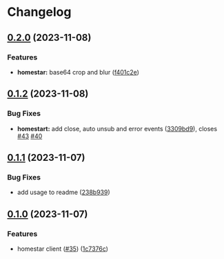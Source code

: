# Changelog

## [0.2.0](https://github.com/fission-codes/stack/compare/homestar-v0.1.2...homestar-v0.2.0) (2023-11-08)


### Features

* **homestar:** base64 crop and blur ([f401c2e](https://github.com/fission-codes/stack/commit/f401c2eaa190a135b485adf17222fb58ef9a0697))

## [0.1.2](https://github.com/fission-codes/stack/compare/homestar-v0.1.1...homestar-v0.1.2) (2023-11-08)


### Bug Fixes

* **homestart:** add close, auto unsub and error events ([3309bd9](https://github.com/fission-codes/stack/commit/3309bd929abb51d1529088fbe81886750e51ec74)), closes [#43](https://github.com/fission-codes/stack/issues/43) [#40](https://github.com/fission-codes/stack/issues/40)

## [0.1.1](https://github.com/fission-codes/stack/compare/homestar-v0.1.0...homestar-v0.1.1) (2023-11-07)


### Bug Fixes

* add usage to readme ([238b939](https://github.com/fission-codes/stack/commit/238b939f94f3335be184889b3f854b9dd420ebad))

## [0.1.0](https://github.com/fission-codes/stack/compare/homestar-v0.0.1...homestar-v0.1.0) (2023-11-07)


### Features

* homestar client ([#35](https://github.com/fission-codes/stack/issues/35)) ([1c7376c](https://github.com/fission-codes/stack/commit/1c7376c715b412dc3f30f95c56f9b6a71d444a2b))
